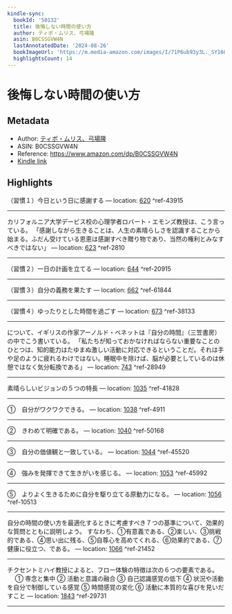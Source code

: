 ```yaml
---
kindle-sync:
  bookId: '50132'
  title: 後悔しない時間の使い方
  author: ティボ・ムリス、弓場隆
  asin: B0CSSGVW4N
  lastAnnotatedDate: '2024-08-26'
  bookImageUrl: 'https://m.media-amazon.com/images/I/71P6ub93y3L._SY160.jpg'
  highlightsCount: 14
---
```

# 後悔しない時間の使い方
## Metadata
* Author: [ティボ・ムリス、弓場隆](https://www.amazon.comundefined)
* ASIN: B0CSSGVW4N
* Reference: https://www.amazon.com/dp/B0CSSGVW4N
* [Kindle link](kindle://book?action=open&asin=B0CSSGVW4N)

## Highlights
（習慣１）今日という日に感謝する — location: [620](kindle://book?action=open&asin=B0CSSGVW4N&location=620) ^ref-43915

---
カリフォルニア大学デービス校の心理学者ロバート・エモンズ教授は、こう言っている。 「感謝しながら生きることは、人生の素晴らしさを認識することから始まる。ふだん受けている恩恵は感謝すべき贈り物であり、当然の権利とみなすべきではない」 — location: [623](kindle://book?action=open&asin=B0CSSGVW4N&location=623) ^ref-2810

---
（習慣２）一日の計画を立てる — location: [644](kindle://book?action=open&asin=B0CSSGVW4N&location=644) ^ref-20915

---
（習慣３）自分の義務を果たす — location: [662](kindle://book?action=open&asin=B0CSSGVW4N&location=662) ^ref-61844

---
（習慣４）ゆったりとした時間を過ごす — location: [673](kindle://book?action=open&asin=B0CSSGVW4N&location=673) ^ref-38133

---
について、イギリスの作家アーノルド・ベネットは『自分の時間』（三笠書房）の中でこう書いている。 「私たちが知っておかなければならない重要なことのひとつは、知的能力はたゆまぬ激しい活動に対応できるということだ。それは手や足のように疲れるわけではない。睡眠中を除けば、脳が必要としているのは休憩ではなく気分転換である」 — location: [743](kindle://book?action=open&asin=B0CSSGVW4N&location=743) ^ref-28949

---
素晴らしいビジョンの５つの特長 — location: [1035](kindle://book?action=open&asin=B0CSSGVW4N&location=1035) ^ref-41828

---
①　自分がワクワクできる。 — location: [1038](kindle://book?action=open&asin=B0CSSGVW4N&location=1038) ^ref-4911

---
②　きわめて明確である。 — location: [1040](kindle://book?action=open&asin=B0CSSGVW4N&location=1040) ^ref-50168

---
③　自分の価値観と一致している。 — location: [1044](kindle://book?action=open&asin=B0CSSGVW4N&location=1044) ^ref-45520

---
④　強みを発揮できて生きがいを感じる。 — location: [1053](kindle://book?action=open&asin=B0CSSGVW4N&location=1053) ^ref-45992

---
⑤　よりよく生きるために自分を駆り立てる原動力になる。 — location: [1056](kindle://book?action=open&asin=B0CSSGVW4N&location=1056) ^ref-10513

---
自分の時間の使い方を最適化するときに考慮すべき７つの基準について、効果的な質問とともに説明しよう。 すなわち、①有意義である、②楽しい、③挑戦的である、④思い出に残る、⑤自尊心を高めてくれる、⑥効果的である、⑦健康に役立つ、である。 — location: [1066](kindle://book?action=open&asin=B0CSSGVW4N&location=1066) ^ref-21452

---
チクセントミハイ教授によると、フロー体験の特徴は次の６つの要素である。 　 ① 専念と集中 ② 活動と意識の融合 ③ 自己認識感覚の低下 ④ 状況や活動を自分で制御している感覚 ⑤ 時間感覚の変化 ⑥ 活動に本質的な喜びを見いだすこと — location: [1843](kindle://book?action=open&asin=B0CSSGVW4N&location=1843) ^ref-29731

---
